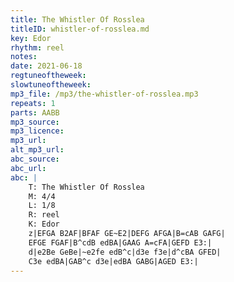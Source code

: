 ```yaml
---
title: The Whistler Of Rosslea
titleID: whistler-of-rosslea.md
key: Edor
rhythm: reel
notes:
date: 2021-06-18
regtuneoftheweek:
slowtuneoftheweek:
mp3_file: /mp3/the-whistler-of-rosslea.mp3
repeats: 1
parts: AABB
mp3_source:
mp3_licence:
mp3_url:
alt_mp3_url:
abc_source:
abc_url:
abc: |
    T: The Whistler Of Rosslea
    M: 4/4
    L: 1/8
    R: reel
    K: Edor
    z|EFGA B2AF|BFAF GE~E2|DEFG AFGA|B=cAB GAFG|
    EFGE FGAF|B^cdB edBA|GAAG A=cFA|GEFD E3:|
    d|e2Be GeBe|~e2fe edB^c|d3e f3e|d^cBA GFED|
    C3e edBA|GAB^c d3e|edBA GABG|AGED E3:|
---
```


